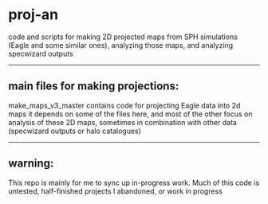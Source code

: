 # proj-an
code and scripts for making 2D projected maps from SPH simulations (Eagle and some similar ones), analyzing those maps, and analyzing specwizard outputs

---------------------------------------------------------------------------------------------------
main files for making projections:
---------------------------------------------------------------------------------------------------
make_maps_v3_master contains code for projecting Eagle data into 2d maps
it depends on some of the files here, and most of the other focus on analysis of these 2D maps,
sometimes in combination with other data (specwizard outputs or halo catalogues)

--------------------------------------------------------------------------------------------------
warning:
--------------------------------------------------------------------------------------------------
This repo is mainly for me to sync up in-progress work. Much of this code is untested, 
half-finished projects I abandoned, or work in progress

